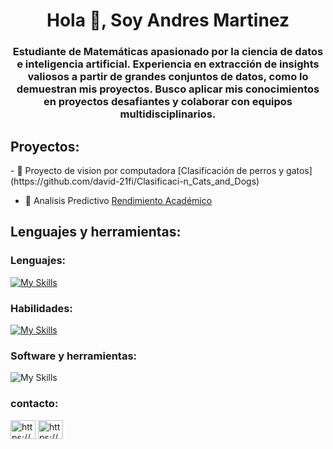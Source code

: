 <h1 align="center">Hola 👋, Soy Andres Martinez</h1>
<h3 align="center">Estudiante de Matemáticas apasionado por la ciencia de datos e inteligencia artificial. Experiencia en extracción de insights valiosos a partir de grandes conjuntos de datos, como lo demuestran mis proyectos. Busco aplicar mis conocimientos en proyectos desafiantes y colaborar con equipos multidisciplinarios.</h3>
<h2 align="left">Proyectos:</h2>
- 🔭 Proyecto de vision por computadora [Clasificación de perros y gatos](https://github.com/david-21fi/Clasificaci-n_Cats_and_Dogs)


- 👯 Analisis Predictivo [Rendimiento Académico](https://www.kaggle.com/code/andresmartinez21/rendimiento-acad-mico)



## Lenguajes y herramientas:

### Lenguajes:
[![My Skills](https://skillicons.dev/icons?i=py,r,bash)](https://skillicons.dev)

### Habilidades:
[![My Skills](https://skillicons.dev/icons?i=git,github,anaconda,vim,linux)](https://skillicons.dev)

### Software y herramientas:
![My Skills](https://skillicons.dev/icons?i=opencv,tensorflow,sklearn,flask,pycharm,vscode,stackoverflow&perline=9)

<h3 align="left">contacto:</h3>
<p align="left">
<a href="https://linkedin.com/in/https://www.linkedin.com/in/andres-martinez-suancha-55b668312/" target="blank"><img align="center" src="https://raw.githubusercontent.com/rahuldkjain/github-profile-readme-generator/master/src/images/icons/Social/linked-in-alt.svg" alt="https://www.linkedin.com/in/andres-martinez-suancha-55b668312/" height="30" width="40" /></a>
<a href="https://kaggle.com/https://www.kaggle.com/andresmartinez21/code" target="blank"><img align="center" src="https://raw.githubusercontent.com/rahuldkjain/github-profile-readme-generator/master/src/images/icons/Social/kaggle.svg" alt="https://www.kaggle.com/andresmartinez21/code" height="30" width="40" /></a>
</p>



